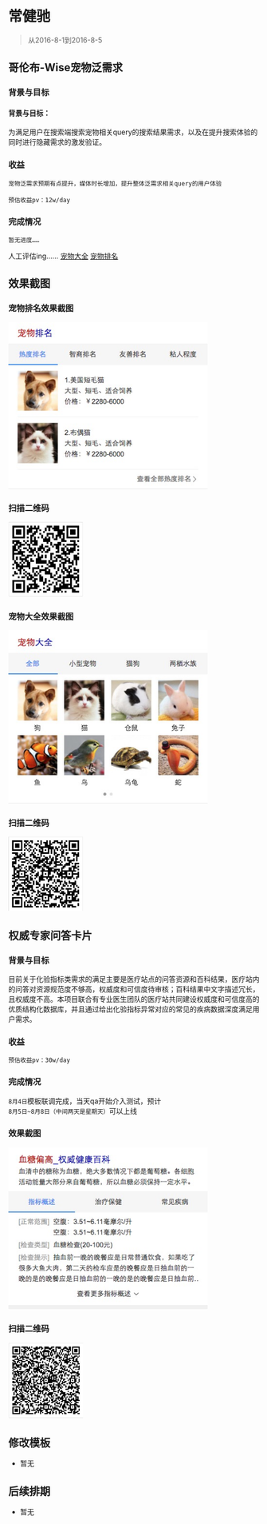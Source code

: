 # 常健驰

> 从2016-8-1到2016-8-5

## 哥伦布-Wise宠物泛需求

### 背景与目标

#### 背景与目标：
为满足用户在搜索端搜索宠物相关query的搜索结果需求，以及在提升搜索体验的同时进行隐藏需求的激发验证。

### 收益

    宠物泛需求预期有点提升，媒体时长增加，提升整体泛需求相关query的用户体验

    预估收益pv：12w/day

### 完成情况

    暂无进度……
人工评估ing…… [宠物大全](http://cp01-ala-fe-5.epc.baidu.com:8003/s?word=%E5%AE%A0%E7%89%A9&ts=3520229&t_kt=0&rsv_iqid=10595074176072590228&sa=ib&rsv_sug4=1900&ss=101&inputT=875) [宠物排名](http://cp01-ala-fe-5.epc.baidu.com:8003/s?word=%E7%8B%97&sid=108012&wiseus=10.195.230.23)

## 效果截图

### 宠物排名效果截图
<img src="./img/v_changjianchi/pm.png" width="400">

### 扫描二维码

<img src="./img/v_changjianchi/pmewm.png" width="150">

### 宠物大全效果截图
<img src="./img/v_changjianchi/dq.png" width="400">

### 扫描二维码

<img src="./img/v_changjianchi/dqewm.png" width="150">

## 权威专家问答卡片

### 背景与目标

目前关于化验指标类需求的满足主要是医疗站点的问答资源和百科结果，医疗站内的问答对资源规范度不够高，权威度和可信度待审核；百科结果中文字描述冗长，且权威度不高。本项目联合有专业医生团队的医疗站共同建设权威度和可信度高的优质结构化数据库，并且通过给出化验指标异常对应的常见的疾病数据深度满足用户需求。

### 收益

    预估收益pv：30w/day

### 完成情况

`8月4日`模板联调完成，当天qa开始介入测试，预计`8月5日~8月8日（中间两天是星期天）`可以上线

### 效果截图

<img src="./img/v_changjianchi/yl.png" width="400">

### 扫描二维码

<img src="./img/v_changjianchi/ylewm.png" width="150">

## 修改模板

* 暂无

## 后续排期

* 暂无
